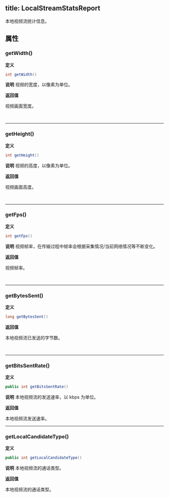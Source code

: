 title: LocalStreamStatsReport
-----------------------------

本地视频流统计信息。



## 属性

### getWidth()

**定义**   

```java
int getWidth()
```
**说明**
视频的宽度，以像素为单位。

**返回值**

视频画面宽度。

</br>

---

### getHeight()

**定义**   

```java
int getHeight()
```
**说明**
视频的高度，以像素为单位。

**返回值**

视频画面高度。

</br>

---

### getFps()

**定义**   

```java
int getFps()
```
**说明**
视频帧率，在传输过程中帧率会根据采集情况/当前网络情况等不断变化。

**返回值**

视频帧率。

</br>

---

### getBytesSent()

**定义**   

```java
long getBytesSent()
```


**返回值**

本地视频流已发送的字节数。

</br>

---

### getBitsSentRate()

**定义**   

```java
public int getBitsSentRate()
```
**说明**
本地视频流的发送速率，以 kbps 为单位。

**返回值**

本地视频流发送速率。

---

### getLocalCandidateType()

**定义**   

```java
public int getLocalCandidateType()
```
**说明**
本地视频流的通话类型。

**返回值**

本地视频流的通话类型。

